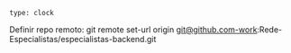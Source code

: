 ```widgets
type: clock
```
Definir repo remoto:
	git remote set-url origin git@github.com-work:Rede-Especialistas/especialistas-backend.git

